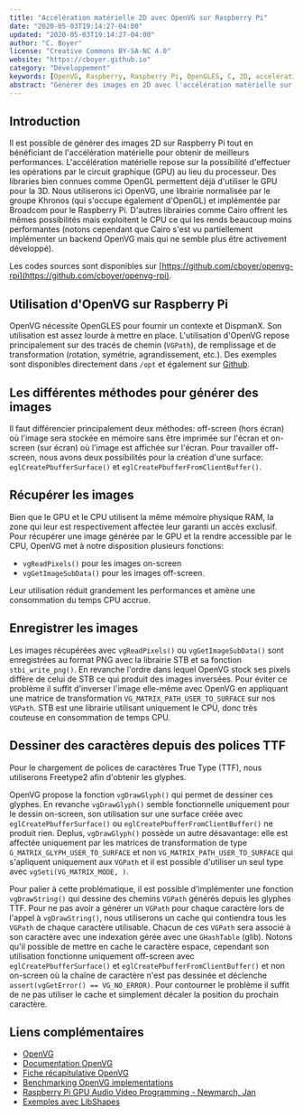 ```yaml
---
title: "Accélération matérielle 2D avec OpenVG sur Raspberry Pi"
date: "2020-05-03T19:14:27-04:00"
updated: "2020-05-03T19:14:27-04:00"
author: "C. Boyer"
license: "Creative Commons BY-SA-NC 4.0"
website: "https://cboyer.github.io"
category: "Développement"
keywords: [OpenVG, Raspberry, Raspberry Pi, OpenGLES, C, 2D, accélération matérielle]
abstract: "Générer des images en 2D avec l'accélération matérielle sur Raspberry Pi via OpenVG."
---
```


## Introduction

Il est possible de générer des images 2D sur Raspberry Pi tout en bénéficiant de l'accélération matérielle pour obtenir de meilleurs performances.
L'accélération matérielle repose sur la possibilité d'effectuer les opérations par le circuit graphique (GPU) au lieu du processeur. 
Des libraries bien connues comme OpenGL permettent déjà d'utiliser le GPU pour la 3D. Nous utiliserons ici OpenVG, une librairie normalisée par le groupe Khronos (qui s'occupe également d'OpenGL) et implémentée par Broadcom pour le Raspberry Pi. D'autres librairies comme Cairo offrent les mêmes possibilités mais exploitent le CPU ce qui les rends beaucoup moins performantes (notons cependant que Cairo s'est vu partiellement implémenter un backend OpenVG mais qui ne semble plus être activement développé).

Les codes sources sont disponibles sur [https://github.com/cboyer/openvg-rpi](https://github.com/cboyer/openvg-rpi).


## Utilisation d'OpenVG sur Raspberry Pi

OpenVG nécessite OpenGLES pour fournir un contexte et DispmanX. Son utilisation est assez lourde à mettre en place.
L'utilisation d'OpenVG repose principalement sur des tracés de chemin (`VGPath`), de remplissage et de transformation (rotation, symétrie, agrandissement, etc.).
Des exemples sont disponibles directement dans `/opt` et également sur [Github](https://github.com/raspberrypi/firmware/tree/master/opt/vc/src/hello_pi/libs/vgfont).



## Les différentes méthodes pour générer des images

Il faut différencier principalement deux méthodes: off-screen (hors écran) où l'image sera stockée en mémoire sans être imprimée sur l'écran et on-screen (sur écran) où l'image est affichée sur l'écran.
Pour travailler off-screen, nous avons deux possibilités pour la création d'une surface: `eglCreatePbufferSurface()` et `eglCreatePbufferFromClientBuffer()`.


## Récupérer les images

Bien que le GPU et le CPU utilisent la même mémoire physique RAM, la zone qui leur est respectivement affectée leur garanti un accès exclusif.
Pour récupérer une image générée par le GPU et la rendre accessible par le CPU, OpenVG met à notre disposition plusieurs fonctions:

- `vgReadPixels()` pour les images on-screen
- `vgGetImageSubData()` pour les images off-screen.

Leur utilisation réduit grandement les performances et amène une consommation du temps CPU accrue.


## Enregistrer les images

Les images récupérées avec `vgReadPixels()` ou `vgGetImageSubData()` sont enregistrées au format PNG avec la librairie STB et sa fonction `stbi_write_png()`. En revanche l'ordre dans lequel OpenVG stock ses pixels diffère de celui de STB ce qui produit des images inversées. Pour éviter ce problème il suffit d'inverser l'image elle-même avec OpenVG en appliquant une matrice de transformation `VG_MATRIX_PATH_USER_TO_SURFACE` sur nos `VGPath`.
STB est une librairie utilisant uniquement le CPU, donc très couteuse en consommation de temps CPU.


## Dessiner des caractères depuis des polices TTF

Pour le chargement de polices de caractères True Type (TTF), nous utiliserons Freetype2 afin d'obtenir les glyphes.

OpenVG propose la fonction `vgDrawGlyph()` qui permet de dessiner ces glyphes.
En revanche `vgDrawGlyph()` semble fonctionnelle uniquement pour le dessin on-screen, son utilisation sur une surface créée avec `eglCreatePbufferSurface()` ou `eglCreatePbufferFromClientBuffer()` ne produit rien.
Deplus, `vgDrawGlyph()` possède un autre désavantage: elle est affectée uniquement par les matrices de transformation de type `G_MATRIX_GLYPH_USER_TO_SURFACE` et non `VG_MATRIX_PATH_USER_TO_SURFACE` qui s'apliquent uniquement aux `VGPath` et il est possible d'utiliser un seul type avec `vgSeti(VG_MATRIX_MODE, )`.

Pour palier à cette problématique, il est possible d'implémenter une fonction `vgDrawString()` qui dessine des chemins `VGPath` générés depuis les glyphes TTF. Pour ne pas avoir a générer un `VGPath` pour chaque caractère lors de l'appel à `vgDrawString()`, nous utiliserons un cache qui contiendra tous les `VGPath` de chaque caractère utilisable. Chacun de ces `VGPath` sera associé à son caractère avec une indexation gérée avec une `GHashTable` (glib).
Notons qu'il possible de mettre en cache le caractère espace, cependant son utilisation fonctionne uniquement off-screen avec `eglCreatePbufferSurface()` et `eglCreatePbufferFromClientBuffer()` et non on-screen où la chaîne de caractère n'est pas dessinée et déclenche `assert(vgGetError() == VG_NO_ERROR)`. Pour contourner le problème il suffit de ne pas utiliser le cache et simplement décaler la position du prochain caractère.


## Liens complémentaires

- [OpenVG](https://www.khronos.org/openvg/)
- [Documentation OpenVG](https://www.khronos.org/registry/OpenVG/specs/openvg-1.1.pdf)
- [Fiche récapitulative OpenVG](https://www.khronos.org/files/openvg-quick-reference-card.pdf)
- [Benchmarking OpenVG implementations](https://www.idi.ntnu.no/grupper/su/fordypningsprosjekt-2006/OpenVGReport_final.pdf)
- [Raspberry Pi GPU Audio Video Programming - Newmarch, Jan](https://www.leslibraires.ca/livres/raspberry-pi-gpu-audio-video-programming-jan-newmarch-9781484224717.html)
- [Exemples avec LibShapes](https://github.com/ajstarks/openvg/blob/master/libshapes.c)
